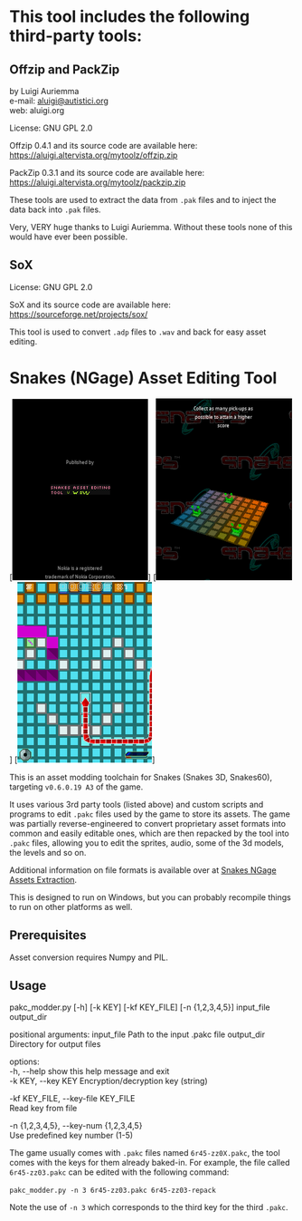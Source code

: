 # This tool includes the following third-party tools:

## Offzip and PackZip

by Luigi Auriemma   
e-mail: <aluigi@autistici.org>   
web:    aluigi.org   

License: GNU GPL 2.0

Offzip 0.4.1 and its source code are available here: https://aluigi.altervista.org/mytoolz/offzip.zip

PackZip 0.3.1 and its source code are available here: https://aluigi.altervista.org/mytoolz/packzip.zip

These tools are used to extract the data from ```.pak``` files and to inject the data back into ```.pak``` files.  

Very, VERY huge thanks to Luigi Auriemma. Without these tools none of this would have ever been possible.   

## SoX

License: GNU GPL 2.0

SoX and its source code are available here: https://sourceforge.net/projects/sox/

This tool is used to convert ```.adp``` files to ```.wav``` and back for easy asset editing.

# Snakes (NGage) Asset Editing Tool

[![Nokia logo edited](https://raw.githubusercontent.com/twarp-project-dump/Snakes-Ngage-Assets-Extraction/refs/heads/main/imgs/smileload.png)]
[![Nokia logo edited](https://raw.githubusercontent.com/twarp-project-dump/Snakes-Ngage-Assets-Extraction/refs/heads/main/imgs/smilepick.png)]
[![Nokia logo edited](https://raw.githubusercontent.com/twarp-project-dump/Snakes-Ngage-Assets-Extraction/refs/heads/main/imgs/smilemap.png)]

This is an asset modding toolchain for Snakes (Snakes 3D, Snakes60), targeting ```v0.6.0.19 A3``` of the game.

It uses various 3rd party tools (listed above) and custom scripts and programs to edit ```.pakc``` files used by the game to store its assets. The game was partially reverse-engineered to convert proprietary asset formats into common and easily editable ones, which are then repacked by the tool into ```.pakc``` files, allowing you to edit the sprites, audio, some of the 3d models, the levels and so on.

Additional information on file formats is available over at [Snakes NGage Assets Extraction](https://github.com/twarp-project-dump/Snakes-Ngage-Assets-Extraction).

This is designed to run on Windows, but you can probably recompile things to run on other platforms as well.

## Prerequisites

Asset conversion requires Numpy and PIL.

## Usage

pakc_modder.py [-h] [-k KEY] [-kf KEY_FILE] [-n {1,2,3,4,5}] input_file output_dir

positional arguments:
  input_file            Path to the input .pakc file
  output_dir            Directory for output files

options:   
  -h, --help            show this help message and exit   
  -k KEY, --key KEY     Encryption/decryption key (string)   

  -kf KEY_FILE, --key-file KEY_FILE    
                        Read key from file   

  -n {1,2,3,4,5}, --key-num {1,2,3,4,5}   
                        Use predefined key number (1-5)   

The game usually comes with ```.pakc``` files named ```6r45-zz0X.pakc```, the tool comes with the keys for them already baked-in. For example, the file called ```6r45-zz03.pakc``` can be edited with the following command:

```pakc_modder.py -n 3 6r45-zz03.pakc 6r45-zz03-repack```

Note the use of ```-n 3``` which corresponds to the third key for the third ```.pakc```.

